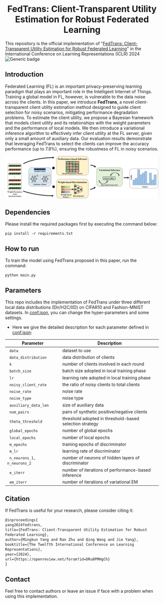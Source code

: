 <h1 align="center"> FedTrans: Client-Transparent Utility Estimation for Robust Federated Learning</h1>


This repository is the official implementation of "[FedTrans: Client-Transparent Utility Estimation for Robust Federated Learning](https://openreview.net/pdf?id=DRu8PMHgCh)"
in the International Conference on Learning Representations (ICLR) 2024 
![Generic badge](https://img.shields.io/badge/code-official-green.svg)


## Introduction
Federated Learning (FL) is an important privacy-preserving learning paradigm that plays an important role in the Intelligent Internet of Things. 
Training a global model in FL, however, is vulnerable to the data noise across the clients. In this paper, we introduce **FedTrans**, a novel 
client-transparent client utility estimation method designed to guide client selection for noisy scenarios, mitigating performance degradation 
problems. To estimate the client utility, we propose a Bayesian framework that models client utility and its relationships with the weight 
parameters and the performance of local models. We then introduce a variational inference algorithm to effectively infer client utility at the 
FL server, given only a small amount of auxiliary data. Our evaluation results demonstrate that leveraging FedTrans to select the clients can 
improve the accuracy performance (up to 7.8%), ensuring the robustness of FL in noisy scenarios.

![overview](./overview.png)


## Dependencies
Please install the required packages first by executing the command below:
```
pip install -r requirements.txt
```

## How to run

To train the model using FedTrans proposed in this paper, run the command:
```
python main.py
```

## Parameters
This repo includes the implementation of FedTrans under three different local data distributions (Dir/H2C/IID) on CIFAR10 and Fashion-MNIST datasets. 
In [conf.json](./conf.json), you can change the hyper-parameters and some settings. 

* Here we give the detailed 
description for each parameter defined in [conf.json](./utils/conf.json):

| Parameter                   | Description                                             |
|-----------------------------|---------------------------------------------------------|
| ` data`                     | dataset to use                                          |
| ` data_distribution`        | data distribution of clients                            |
| ` k`                        | number of clients involved in each round                |
| ` batch_size`               | batch size adopted in local training phase              |
| ` lr`                       | learning rate adopted in local training phase           |
| ` noisy_client_rate`        | the ratio of noisy clients to total clients             |
| ` noise_rate`               | noise rate                                              |
| ` noise_type`               | noise type                                              |
| ` auxiliary_data_len`       | size of auxiliary data                                  |
| ` num_pairs`                | pairs of synthetic positive/negative clients            |
| ` theta_threshold`          | threshold adopted in threshold-based selection strategy |
| ` global_epochs`            | number of global epochs                                 |
| ` local_epochs`             | number of local epochs                                  |
| ` m_epochs`                 | training epochs of discriminator                        |
| ` m_lr`                     | learning rate of discriminator                          |
| ` n_neurons_1, n_neurons_2` | number of neurons of hidden layers of discriminator     |
| ` e_iterr`                  | number of iterations of performance-based inference     |
| ` em_iterr`                 | number of iterations of variational EM                  |


## Citation

If FedTrans is useful for your research, please consider citing it:

```
@inproceedings{
yang2024fedtrans,
title={FedTrans: Client-Transparent Utility Estimation for Robust Federated Learning},
author={Mingkun Yang and Ran Zhu and Qing Wang and Jie Yang},
booktitle={The Twelfth International Conference on Learning Representations},
year={2024},
url={https://openreview.net/forum?id=DRu8PMHgCh}
}
```

## Contact
Feel free to contact authors or leave an issue if face with a problem when using this implementation.
